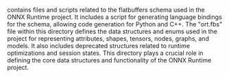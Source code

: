 contains files and scripts related to the flatbuffers schema used in the ONNX Runtime project. It includes a script for generating language bindings for the schema, allowing code generation for Python and C++. The "ort.fbs" file within this directory defines the data structures and enums used in the project for representing attributes, shapes, tensors, nodes, graphs, and models. It also includes deprecated structures related to runtime optimizations and session states. This directory plays a crucial role in defining the core data structures and functionality of the ONNX Runtime project.